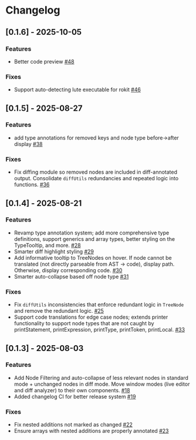 
# Changelog

## [0.1.6] - 2025-10-05

### Features

- Better code preview [#48](https://github.com/wmccrthy/LuauASTExplorer/pull/48)

### Fixes

- Support auto-detecting lute executable for rokit [#46](https://github.com/wmccrthy/LuauASTExplorer/pull/46)


## [0.1.5] - 2025-08-27

### Features

- add type annotations for removed keys and node type before->after display [#38](https://github.com/wmccrthy/LuauASTExplorer/pull/38)

### Fixes

- Fix diffing module so removed nodes are included in diff-annotated output. Consolidate `diffUtils` redundancies and repeated logic into functions. [#36](https://github.com/wmccrthy/LuauASTExplorer/pull/36)


## [0.1.4] - 2025-08-21

### Features

- Revamp type annotation system; add more comprehensive type definitions, support generics and array types, better styling on the TypeTooltip, and more. [#28](https://github.com/wmccrthy/LuauASTExplorer/pull/28)
- Smarter diff highlight styling [#29](https://github.com/wmccrthy/LuauASTExplorer/pull/29)
- Add informative tooltip to TreeNodes on hover. If node cannot be translated (not directly parseable from AST -> code), display path. Otherwise, display corresponding code. [#30](https://github.com/wmccrthy/LuauASTExplorer/pull/30)
- Smarter auto-collapse based off node type [#31](https://github.com/wmccrthy/LuauASTExplorer/pull/31)

### Fixes

- Fix `diffUtils` inconsistencies that enforce redundant logic in `TreeNode` and remove the redundant logic. [#25](https://github.com/wmccrthy/LuauASTExplorer/pull/25)
- Support code translations for edge case nodes; extends printer functionality to support node types that are not caught by printStatement, printExpression, printType, printToken, printLocal. [#33](https://github.com/wmccrthy/LuauASTExplorer/pull/33)


## [0.1.3] - 2025-08-03

### Features

- Add Node Filtering and auto-collapse of less relevant nodes in standard mode + unchanged nodes in diff mode. Move window modes (live editor and diff analyzer) to their own components. [#18](https://github.com/wmccrthy/LuauASTExplorer/pull/18)
- Added changelog CI for better release system [#19](https://github.com/wmccrthy/LuauASTExplorer/pull/19)

### Fixes

- Fix nested additions not marked as changed [#22](https://github.com/wmccrthy/LuauASTExplorer/pull/22)
- Ensure arrays with nested additions are properly annotated [#23](https://github.com/wmccrthy/LuauASTExplorer/pull/23)


